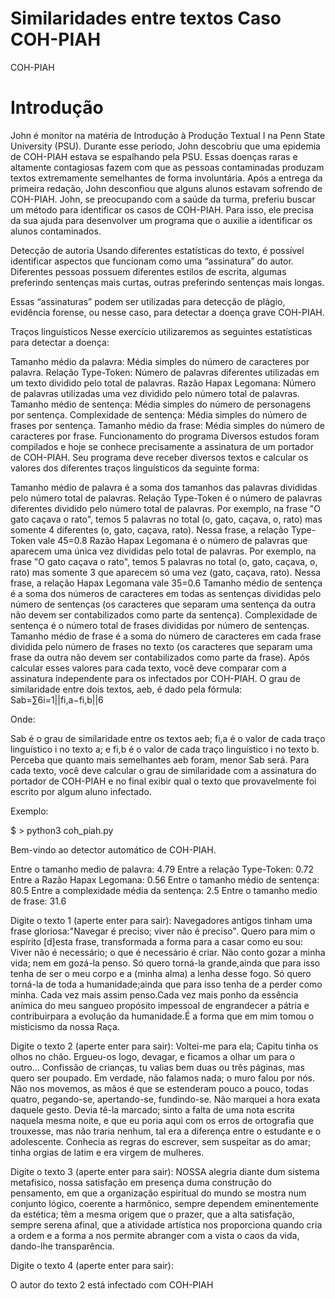 # Similaridades entre textos Caso COH-PIAH
 <body>
   COH-PIAH
 </body>
 
# Introdução
John é monitor na matéria de Introdução à Produção Textual I na Penn State University (PSU). Durante esse período, John descobriu que uma epidemia de COH-PIAH estava se espalhando pela PSU. Essas doenças raras e altamente contagiosas fazem com que as pessoas contaminadas produzam textos extremamente semelhantes de forma involuntária. Após a entrega da primeira redação, John desconfiou que alguns alunos estavam sofrendo de COH-PIAH. John, se preocupando com a saúde da turma, preferiu buscar um método para identificar os casos de COH-PIAH. Para isso, ele precisa da sua ajuda para desenvolver um programa que o auxilie a identificar os alunos contaminados.

Detecção de autoria
Usando diferentes estatísticas do texto, é possível identificar aspectos que funcionam como uma “assinatura” do autor. Diferentes pessoas possuem diferentes estilos de escrita, algumas preferindo sentenças mais curtas, outras preferindo sentenças mais longas.

Essas “assinaturas” podem ser utilizadas para detecção de plágio, evidência forense, ou nesse caso, para detectar a doença grave COH-PIAH.

Traços linguísticos
Nesse exercício utilizaremos as seguintes estatísticas para detectar a doença:

Tamanho médio da palavra: Média simples do número de caracteres por palavra.
Relação Type-Token: Número de palavras diferentes utilizadas em um texto dividido pelo total de palavras.
Razão Hapax Legomana: Número de palavras utilizadas uma vez dividido pelo número total de palavras.
Tamanho médio de sentença: Média simples do número de personagens por sentença.
Complexidade de sentença: Média simples do número de frases por sentença.
Tamanho médio da frase: Média simples do número de caracteres por frase.
Funcionamento do programa
Diversos estudos foram compilados e hoje se conhece precisamente a assinatura de um portador de COH-PIAH. Seu programa deve receber diversos textos e calcular os valores dos diferentes traços linguísticos da seguinte forma:

Tamanho médio de palavra é a soma dos tamanhos das palavras divididas pelo número total de palavras.
Relação Type-Token é o número de palavras diferentes dividido pelo número total de palavras. Por exemplo, na frase "O gato caçava o rato", temos 5 palavras no total (o, gato, caçava, o, rato) mas somente 4 diferentes (o, gato, caçava, rato). Nessa frase, a relação Type-Token vale 45=0.8
Razão Hapax Legomana é o número de palavras que aparecem uma única vez divididas pelo total de palavras. Por exemplo, na frase "O gato caçava o rato", temos 5 palavras no total (o, gato, caçava, o, rato) mas somente 3 que aparecem só uma vez (gato, caçava, rato). Nessa frase, a relação Hapax Legomana vale 35=0.6
Tamanho médio de sentença é a soma dos números de caracteres em todas as sentenças divididas pelo número de sentenças (os caracteres que separam uma sentença da outra não devem ser contabilizados como parte da sentença).
Complexidade de sentença é o número total de frases divididas por número de sentenças.
Tamanho médio de frase é a soma do número de caracteres em cada frase dividida pelo número de frases no texto (os caracteres que separam uma frase da outra não devem ser contabilizados como parte da frase). Após calcular esses valores para cada texto, você deve comparar com a assinatura independente para os infectados por COH-PIAH. O grau de similaridade entre dois textos, aeb, é dado pela fórmula:
Sab=∑6i=1||fi,a−fi,b||6

Onde:

Sab é o grau de similaridade entre os textos aeb;
fi,a é o valor de cada traço linguístico i no texto a; e
fi,b é o valor de cada traço linguístico i no texto b.
Perceba que quanto mais semelhantes aeb foram, menor Sab será. Para cada texto, você deve calcular o grau de similaridade com a assinatura do portador de COH-PIAH e no final exibir qual o texto que provavelmente foi escrito por algum aluno infectado.

Exemplo:

$ > python3 coh_piah.py

Bem-vindo ao detector automático de COH-PIAH.


Entre o tamanho medio de palavra: 4.79
Entre a relação Type-Token: 0.72
Entre a Razão Hapax Legomana: 0.56
Entre o tamanho médio de sentença: 80.5
Entre a complexidade média da sentença: 2.5
Entre o tamanho medio de frase: 31.6

Digite o texto 1 (aperte enter para sair): Navegadores antigos tinham uma frase gloriosa:"Navegar é preciso; viver não é preciso". Quero para mim o espírito [d]esta frase, transformada a forma para a casar como eu sou: Viver não é necessário; o que é necessário é criar. Não conto gozar a minha vida; nem em gozá-la penso. Só quero torná-la grande,ainda que para isso tenha de ser o meu corpo e a (minha alma) a lenha desse fogo. Só quero torná-la de toda a humanidade;ainda que para isso tenha de a perder como minha. Cada vez mais assim penso.Cada vez mais ponho da essência anímica do meu sangueo propósito impessoal de engrandecer a pátria e contribuirpara a evolução da humanidade.É a forma que em mim tomou o misticismo da nossa Raça.

Digite o texto 2 (aperte enter para sair): Voltei-me para ela; Capitu tinha os olhos no chão. Ergueu-os logo, devagar, e ficamos a olhar um para o outro... Confissão de crianças, tu valias bem duas ou três páginas, mas quero ser poupado. Em verdade, não falamos nada; o muro falou por nós. Não nos movemos, as mãos é que se estenderam pouco a pouco, todas quatro, pegando-se, apertando-se, fundindo-se. Não marquei a hora exata daquele gesto. Devia tê-la marcado; sinto a falta de uma nota escrita naquela mesma noite, e que eu poria aqui com os erros de ortografia que trouxesse, mas não traria nenhum, tal era a diferença entre o estudante e o adolescente. Conhecia as regras do escrever, sem suspeitar as do amar; tinha orgias de latim e era virgem de mulheres. 

Digite o texto 3 (aperte enter para sair): NOSSA alegria diante dum sistema metafisico, nossa satisfação em presença duma construção do pensamento, em que a organização espiritual do mundo se mostra num conjunto lógico, coerente a harmônico, sempre dependem eminentemente da estética; têm a mesma origem que o prazer, que a alta satisfação, sempre serena afinal, que a atividade artística nos proporciona quando cria a ordem e a forma a nos permite abranger com a vista o caos da vida, dando-lhe transparência.

Digite o texto 4 (aperte enter para sair):

O autor do texto 2 está infectado com COH-PIAH
